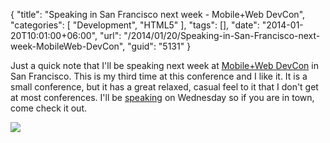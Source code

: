 {
	"title": "Speaking in San Francisco next week - Mobile+Web DevCon",
	"categories": [
		"Development",
		"HTML5"
	],
	"tags": [],
	"date": "2014-01-20T10:01:00+06:00",
	"url": "/2014/01/20/Speaking-in-San-Francisco-next-week-MobileWeb-DevCon",
	"guid": "5131"
}

<p>
Just a quick note that I'll be speaking next week at <a href="http://mobilewebdevconference.com/san-francisco-2014">Mobile+Web DevCon</a> in San Francisco. This is my third time at this conference and I like it. It is a small conference, but it has a great relaxed, casual feel to it that I don't get at most conferences. I'll be <a href="http://mobilewebdevconference.com/san-francisco-2014/agenda/day-two-agenda/1030am-c.html">speaking</a> on Wednesday so if you are in town, come check it out.
</p>

<p>
<img src="http://www.raymondcamden.com/images/Screenshot_1_20_14__9_13_AM.jpg" />
</p>